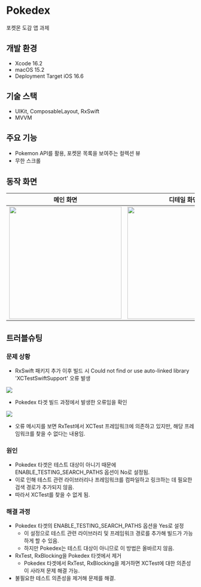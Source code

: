 # Pokedex
포켓몬 도감 앱 과제

## 개발 환경
- Xcode 16.2
- macOS 15.2
- Deployment Target iOS 16.6

## 기술 스택
- UIKit, ComposableLayout, RxSwift
- MVVM

## 주요 기능
- Pokemon API를 활용, 포켓몬 목록을 보여주는 컬렉션 뷰
- 무한 스크롤

## 동작 화면
| 메인 화면 | 디테일 화면 | 무한스크롤 동작 |
| -- | -- | -- |
|<img src="https://github.com/user-attachments/assets/03b41574-9bba-4360-a803-dec56adebc7d" width=300>|<img src="https://github.com/user-attachments/assets/eacb8b16-8629-4ee2-bb74-56ab89ec2dc2" width=300>|<img src="https://github.com/user-attachments/assets/3fd16d51-d1ce-419d-9f9d-3a711d3d0891" width=300>|

## 트러블슈팅

### 문제 상황
- RxSwift 패키지 추가 이후 빌드 시 Could not find or use auto-linked library 'XCTestSwiftSupport' 오류 발생

![](https://velog.velcdn.com/images/ericyong95/post/4c16e29f-f44a-4091-906d-76ee74748d7f/image.png)

- Pokedex 타겟 빌드 과정에서 발생한 오류임을 확인

![](https://velog.velcdn.com/images/ericyong95/post/e0f93a1b-aecd-461b-8e15-8c52e2c87dee/image.png)

- 오류 메시지를 보면 RxTest에서 XCTest 프레임워크에 의존하고 있지만, 해당 프레임워크를 찾을 수 없다는 내용임.

### 원인
* Pokedex 타겟은 테스트 대상이 아니기 때문에 ENABLE_TESTING_SEARCH_PATHS 옵션이 No로 설정됨.
* 이로 인해 테스트 관련 라이브러리나 프레임워크를 컴파일하고 링크하는 데 필요한 검색 경로가 추가되지 않음.
* 따라서 XCTest를 찾을 수 없게 됨. 

### 해결 과정
- Pokedex 타겟의 ENABLE_TESTING_SEARCH_PATHS 옵션을 Yes로 설정
  - 이 설정으로 테스트 관련 라이브러리 및 프레임워크 경로를 추가해 빌드가 가능하게 할 수 있음.
  - 하지만 Pokedex는 테스트 대상이 아니므로 이 방법은 올바르지 않음.
- RxTest, RxBlocking을 Pokedex 타겟에서 제거
  - Pokedex 타겟에서 RxTest, RxBlocking을 제거하면 XCTest에 대한 의존성이 사라져 문제 해결 가능.
- 불필요한 테스트 의존성을 제거해 문제를 해결.
